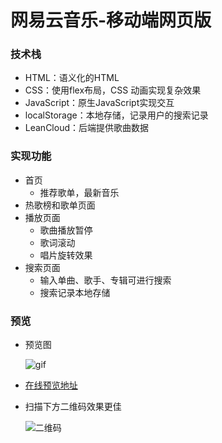 # 网易云音乐-移动端网页版

### 技术栈

- HTML：语义化的HTML
- CSS：使用flex布局，CSS 动画实现复杂效果
- JavaScript：原生JavaScript实现交互
- localStorage：本地存储，记录用户的搜索记录
- LeanCloud：后端提供歌曲数据

### 实现功能

- 首页
  - 推荐歌单，最新音乐
- 热歌榜和歌单页面
- 播放页面
  - 歌曲播放暂停
  - 歌词滚动
  - 唱片旋转效果
- 搜索页面
  - 输入单曲、歌手、专辑可进行搜索
  - 搜索记录本地存储

### 预览

- 预览图

  ![gif](http://p7e35vgip.bkt.clouddn.com/music.gif)

- [在线预览地址](http://dengpanstudyqianduan.xyz/index.html#)

- 扫描下方二维码效果更佳

  ![二维码](http://p7e35vgip.bkt.clouddn.com/td.png)
